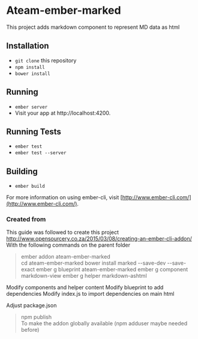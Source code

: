 # Ateam-ember-marked

This project adds markdown component to represent MD data as html

## Installation

* `git clone` this repository
* `npm install`
* `bower install`

## Running

* `ember server`
* Visit your app at http://localhost:4200.

## Running Tests

* `ember test`
* `ember test --server`

## Building

* `ember build`

For more information on using ember-cli, visit [http://www.ember-cli.com/](http://www.ember-cli.com/).

### Created from

This guide was followed to create this project http://www.opensourcery.co.za/2015/03/08/creating-an-ember-cli-addon/
With the following commands on the parent folder  

> ember addon ateam-ember-marked  
> cd ateam-ember-marked
> bower install marked --save-dev --save-exact
> ember g blueprint ateam-ember-marked
> ember g component markdown-view
> ember g helper markdown-ashtml

Modify components and helper content
Modify blueprint to add dependencies
Modify index.js to import dependencies on main html

Adjust package.json

> npm publish  
To make the addon globally available (npm adduser maybe needed before)  

